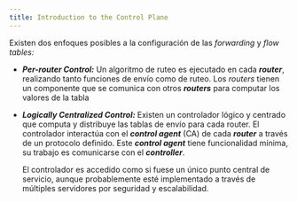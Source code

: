 ```yaml
---
title: Introduction to the Control Plane
---
```


Existen dos enfoques posibles a la configuración de las *forwarding* y *flow tables:*

- ***Per-router Control:*** Un algoritmo de ruteo es ejecutado en cada ***router***, realizando tanto funciones de envío como de ruteo. Los *routers* tienen un componente que se comunica con otros ***routers*** para computar los valores de la tabla
- ***Logically Centralized Control:*** Existen un controlador lógico y centrado que computa y distribuye las tablas de envío para cada router. El controlador interactúa con el ***control agent*** (CA) de cada ***router*** a través de un protocolo definido. Este ***control agent*** tiene funcionalidad mínima, su trabajo es comunicarse con el ***controller***.

	El controlador es accedido como si fuese un único punto central de servicio, aunque probablemente esté implementado a través de múltiples servidores por seguridad y escalabilidad.
